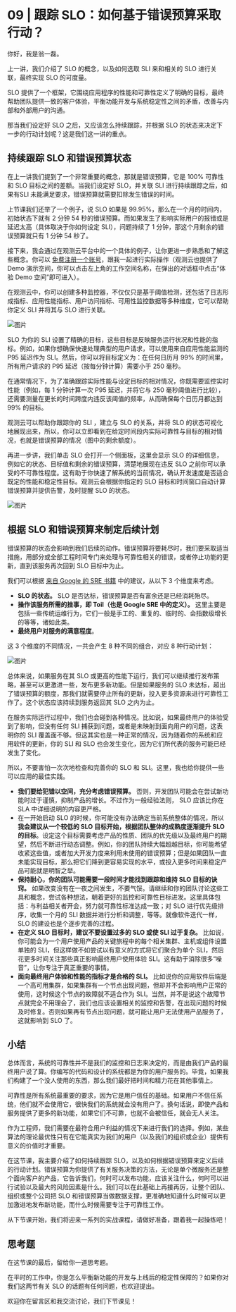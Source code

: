 # 09 | 跟踪 SLO：如何基于错误预算采取行动？
你好，我是翁一磊。

上一讲，我们介绍了 SLO 的概念，以及如何选取 SLI 来和相关的 SLO 进行关联，最终实现 SLO 的可度量。

SLO 提供了一个框架，它围绕应用程序的性能和可靠性定义了明确的目标，最终帮助团队提供一致的客户体验，平衡功能开发与系统稳定性之间的矛盾，改善与内部和外部用户的沟通。

那当我们设定好 SLO 之后，又应该怎么持续跟踪，并根据 SLO 的状态来决定下一步的行动计划呢？这是我们这一讲的重点。

## 持续跟踪 SLO 和错误预算状态

在上一讲我们提到了一个非常重要的概念，那就是错误预算，它是 100% 可靠性和 SLO 目标之间的差额。当我们设定好 SLO，并关联 SLI 进行持续跟踪之后，如果有SLI 未能满足要求，错误预算就需要扣除发生错误的时间。

上节课我们还举了一个例子，说 SLO 如果是 99.95%，那么在一个月的时间内，初始状态下就有 2 分钟 54 秒的错误预算。而如果发生了影响实际用户的报错或是延迟太高（具体取决于你如何设定 SLI），问题持续了 1 分钟，那这个月剩余的错误预算就只有 1 分钟 54 秒了。

接下来，我会通过在观测云平台中的一个具体的例子，让你更进一步熟悉和了解这些概念。你可以 [免费注册一个账号](https://www.guance.com)，跟我一起进行实际操作（观测云也提供了 Demo 演示空间，你可以点击左上角的工作空间名称，在弹出的对话框中点击“体验 Demo 空间”即可进入）。

在观测云中，你可以创建多种监控器，不仅仅只是基于阈值检测，还包括了日志形成指标、应用性能指标、用户访问指标、可用性监控数据等多种维度，它可以帮助你定义 SLI 并将其与 SLO 进行关联。

![图片](images/576727/49f42342565098bc2a40bc33bace0yy2.jpg)

SLO 为你的 SLI 设置了精确的目标，这些目标是反映服务运行状况和性能的指标。例如，如果你想确保快速处理典型的用户请求，可以使用来自应用性能监测的 P95 延迟作为 SLI。然后，你可以将目标定义为：在任何日历月 99% 的时间里，所有用户请求的 P95 延迟（按每分钟计算）需要小于 250 毫秒。

在通常情况下，为了准确跟踪实际性能与设定目标的相对情况，你既需要监控实时性能（例如，每 1 分钟计算一次 P95 延迟，并将它与 250 毫秒阈值进行比较），还需要测量在更长的时间跨度内违反该阈值的频率，从而确保每个日历月都达到 99% 的目标。

观测云可以帮助你跟踪你的 SLI ，建立与 SLO 的关系，并将 SLO 的状态可视化地展现出来，所以，你可以立即看到在给定时间段内实际可靠性与目标的相对情况，也就是错误预算的情况（图中的剩余额度）。

再进一步讲，我们单击 SLO 会打开一个侧面板，这里会显示 SLO 的详细信息，例如它的状态、目标值和剩余的错误预算，清楚地展现在违反 SLO 之前你可以承受的不可靠性程度。这有助于你快速了解系统的当前情况，确认开发速度是否适合既定的性能和稳定性目标。观测云会根据你指定的 SLO 目标和时间窗口自动计算错误预算并提供告警，及时提醒 SLO 的状态。

![图片](images/576727/yy14e559be673bac0cb8e111b2yy3f26.png)

## 根据 SLO 和错误预算来制定后续计划

错误预算的状态会影响到我们后续的动作。错误预算将要耗尽时，我们要采取适当措施，用部分或全部工程时间专门来处理与可靠性相关的错误，或者停止功能的更新，直到该服务再次回到 SLO 目标中为止。

我们可以根据 [来自 Google 的 SRE 书籍](https://sre.google/workbook/implementing-slos/#slis-for-different-types-of-services) 中的建议，从以下 3 个维度来考虑。

- **SLO 的状态。** SLO 是否达标，错误预算是否有富余还是已经消耗殆尽。
- **操作该服务所需的挫事，即 Toil（也是 Google SRE 中的定义）。** 这里主要是包括一些传统运维行为，它们一般是手工的、重复的、临时的、会指数级增长的等等，诸如此类。
- **最终用户对服务的满意程度**。

这 3 个维度的不同情况，一共会产生 8 种不同的组合，对应 8 种行动计划：

![图片](images/576727/1809e9220c5133f8ec5381acff1b6a9d.jpg)

总体来说，如果服务在其 SLO 或更高的性能下运行，我们可以继续推行发布策略，甚至可以更激进一些，发布更多新功能。但是如果服务的 SLO 未达标，超出了错误预算的额度，那我们就需要停止所有的更新，投入更多资源来进行可靠性工作了。这个状态应该持续到服务返回其 SLO 之内为止。

在服务实际运行过程中，我们也会碰到各种情况。比如说，如果最终用户的体验受到了影响，但没有任何 SLI 捕获到问题，或者是未映射到面向用户的问题，这表明你的 SLI 覆盖面不够。但这其实也是一种正常的情况，因为随着你的系统和应用软件的更新，你的 SLI 和 SLO 也会发生变化，因为它们所代表的服务可能已经发生了变化。

所以，不要害怕一次次地检查和完善你的 SLO 和 SLI。这里，我也给你提供一些可以应用的最佳实践。

- **我们要给犯错以空间，充分考虑错误预算。** 否则，开发团队可能会在尝试新功能时过于谨慎，抑制产品的增长。不过作为一般经验法则， SLO 应该比你在 SLA 中详细说明的内容更严格。
- 在一开始启动 SLO 的时候，你可能没有办法确定当前系统整体的情况，所以 **我会建议从一个较低的 SLO 目标开始，根据团队整体的成熟度逐渐提升 SLO 的目标**。设定这个目标需要考虑产品的性质、团队的优先级以及最终用户的期望，然后不断进行动态调整。例如，你的团队持续大幅超越目标，你可能希望收紧这些值，或者加大开发力度来利用未使用的错误预算；但是如果团队一直未能实现目标，那么把它们降到更容易实现的水平，或投入更多时间来稳定产品可能就是明智之举。
- **保持耐心，你的团队可能需要一段时间才能找到跟踪和维持 SLO 目标的诀窍。** 如果改变没有在一夜之间发生，不要气馁。请继续和你的团队讨论这些工具和概念，尝试各种想法，朝着更好的监控和可靠性目标进发。这里具体包括：与利益相关者开会，努力就可靠性标准达成一致；对 SLO 进行优先级排序，收集一个月的 SLI 数据并进行分析和调整，等等。就像软件迭代一样，SLO 的建设也是个逐步完善的过程。
- **在定义 SLO 目标时，建议不要设置过多的 SLO 或使 SLI 过于复杂。** 比如说，你可能会为一个用户使用产品的关键旅程中的每个相关集群、主机或组件设置单独的 SLI，但这样做不如尝试以有意义的方式将它们聚合为单个 SLI，然后花更多时间关注那些真正影响最终用户使用体验 SLI。这有助于消除很多“噪音”，让你专注于真正重要的事情。
- **面向最终用户体验和性能的指标才是合格的 SLI。** 比如说你的应用软件后端是一个高可用集群，如果集群有一个节点出现问题，但却并不会影响用户正常的使用，这时候这个节点的故障就不适合作为 SLI。当然，并不是说这个故障节点就完全不用理会了，我们也应该设置相关的监控和告警，在出现问题的时候及时修复。否则如果再有节点出现问题，就可能让用户无法使用产品服务了，这就影响到 SLO 了。

## 小结

总体而言，系统的可靠性并不是我们的监控和日志来决定的，而是由我们产品的最终用户说了算。你编写的代码和设计的系统都是为你的用户服务的。毕竟，如果我们构建了一个没人使用的东西，那么我们最好把时间和精力花在其他事情上。

可靠性是所有系统最重要的要求，因为它是用户信任的基础。如果用户不信任系统，他们就不会使用它，很快我们的系统就会没有用户了。换句话说，即使产品和服务提供了更多的新功能，如果它们不可靠，也就不会被信任，就会无人关注。

作为工程师，我们需要在最符合用户利益的情况下来进行我们的选择。例如，某些算法的理论最优性只有在它能真实为我们的用户（以及我们的组织或企业）提供有意义的价值时才重要。

在这节课，我主要介绍了如何持续跟踪 SLO，以及如何根据错误预算来定义后续的行动计划。错误预算为你提供了有关服务决策的方法，无论是单个微服务还是整个面向客户的产品，它告诉我们，何时可以发布功能，应该关注什么，何时可以进行试验以及最大的风险因素是什么。我们可以在此基础上再接再厉，让整个团队、组织或整个公司把 SLO 和错误预算当做数据支撑，更准确地知道什么时候可以更加激进地发布新功能，而什么时候需要专注于可靠性工作。

从下节课开始，我们将迎来一系列的实战课程，请做好准备，跟着我一起操练吧！

## 思考题

在这节课的最后，留给你一道思考题。

在平时的工作中，你是怎么平衡新功能的开发与上线后的稳定性保障的？如果你对我们这两节有关 SLO 的话题有任何问题，也欢迎提出。

欢迎你在留言区和我交流讨论，我们下节课见！